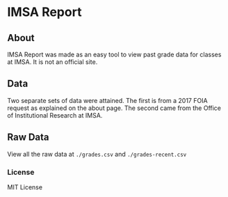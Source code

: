 # IMSA Report

## About
IMSA Report was made as an easy tool to view past grade data for classes at IMSA. It is not an official site.

## Data
Two separate sets of data were attained. The first is from a 2017 FOIA request as explained on the about page. The second came from the Office of Institutional Research at IMSA.

## Raw Data
View all the raw data at `./grades.csv` and `./grades-recent.csv`

### License
MIT License
